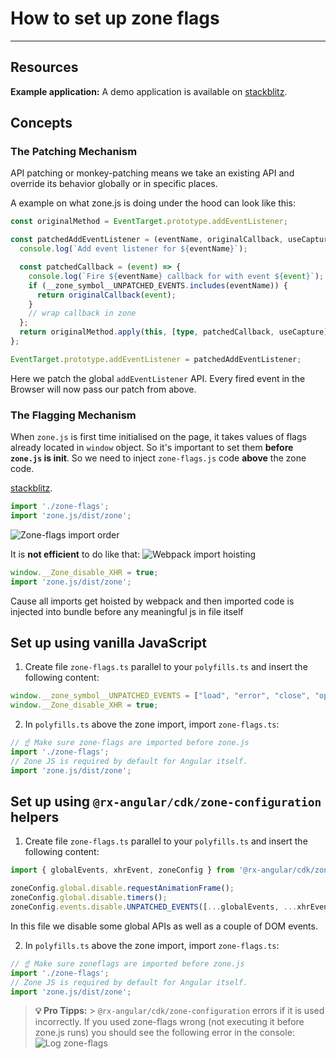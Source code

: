 # How to set up zone flags

---

## Resources

**Example application:**
A demo application is available on [stackblitz](https://stackblitz.com/edit/angular-zone-flags).

## Concepts

### The Patching Mechanism

API patching or monkey-patching means we take an existing API and override its behavior globally or in specific places.

A example on what zone.js is doing under the hood can look like this:

```typescript
const originalMethod = EventTarget.prototype.addEventListener;

const patchedAddEventListener = (eventName, originalCallback, useCapture) => {
  console.log(`Add event listener for ${eventName}`);

  const patchedCallback = (event) => {
    console.log(`Fire ${eventName} callback for with event ${event}`);
    if (__zone_symbol__UNPATCHED_EVENTS.includes(eventName)) {
      return originalCallback(event);
    }
    // wrap callback in zone
  };
  return originalMethod.apply(this, [type, patchedCallback, useCapture]);
};

EventTarget.prototype.addEventListener = patchedAddEventListener;
```

Here we patch the global `addEventListener` API.
Every fired event in the Browser will now pass our patch from above.

### The Flagging Mechanism

When `zone.js` is first time initialised on the page, it takes values of flags already located in `window` object.
So it's important to set them **before `zone.js` is init**. So we need to inject `zone-flags.js` code **above** the zone code.

[stackblitz](https://stackblitz.com/edit/angular-zone-flags?file=src%2Fpolyfills.ts).

```typescript
import './zone-flags';
import 'zone.js/dist/zone';
```

![Zone-flags import order](https://raw.githubusercontent.com/rx-angular/rx-angular/master/libs/cdk/docs/zone-configuration/images/angular-zone-flags_import-order_michael-hladky.png)

It is **not efficient** to do like that:
![Webpack import hoisting](https://raw.githubusercontent.com/rx-angular/rx-angular/master/libs/cdk/docs/zone-configuration/images/angular-zone-flags_webpack-import-hoisting_michael-hladky.png)

```typescript
window.__Zone_disable_XHR = true;
import 'zone.js/dist/zone';
```

Cause all imports get hoisted by webpack and then imported code is injected into bundle before any meaningful js in file itself

## Set up using vanilla JavaScript

1. Create file `zone-flags.ts` parallel to your `polyfills.ts` and insert the following content:

```typescript
window.__zone_symbol__UNPATCHED_EVENTS = ["load", "error", "close", "open”];
window.__Zone_disable_XHR = true;
```

2. In `polyfills.ts` above the zone import, import `zone-flags.ts`:

```typescript
// ☝️ Make sure zone-flags are imported before zone.js
import './zone-flags';
// Zone JS is required by default for Angular itself.
import 'zone.js/dist/zone';
```

## Set up using `@rx-angular/cdk/zone-configuration` helpers

1. Create file `zone-flags.ts` parallel to your `polyfills.ts` and insert the following content:

```typescript
import { globalEvents, xhrEvent, zoneConfig } from '@rx-angular/cdk/zone-flags';

zoneConfig.global.disable.requestAnimationFrame();
zoneConfig.global.disable.timers();
zoneConfig.events.disable.UNPATCHED_EVENTS([...globalEvents, ...xhrEvent]);
```

In this file we disable some global APIs as well as a couple of DOM events.

2. In `polyfills.ts` above the zone import, import `zone-flags.ts`:

```typescript
// ☝️ Make sure zoneflags are imported before zone.js
import './zone-flags';
// Zone JS is required by default for Angular itself.
import 'zone.js/dist/zone';
```

> **💡 Pro Tipps:** > `@rx-angular/cdk/zone-configuration` errors if it is used incorrectly.
> If you used zone-flags wrong (not executing it before zone.js runs) you should see the following error in the console:
> ![Log zone-flags](https://raw.githubusercontent.com/rx-angular/rx-angular/master/libs/cdk/docs/zone-configuration/images/angular-zone-flags_log-zone-flags_michael-hladky.png)
